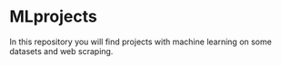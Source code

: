 # MLprojects
In this repository you will find projects  with machine learning on some datasets and web scraping.
